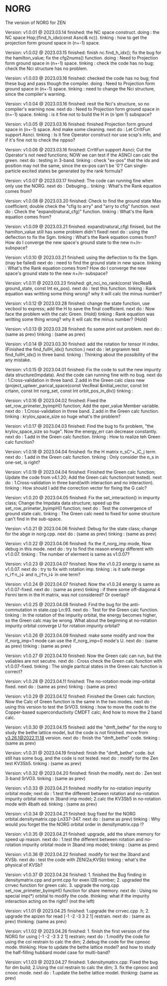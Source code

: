 # NORG
The version of NORG for ZEN

Version: v1.0.01 @ 2023.03.14
    finished: the NC space construct.
    doing   : the NC space Hop;{find_h_idx(const Asnci& nc)}.
    tinking : how to get the projection form ground space in (n+-1) space. 

Version: v1.0.02 @ 2023.03.15
    finished: finish nc.find_h_idx(); fix the bug for the hamilton_value; fix the cfg2nums() function.
    doing   : Need to Projection form ground space in (n+-1) space. 
    tinking : check the code has no bug; check the Nci structure has no problem.

Version: v1.0.03 @ 2023.03.16
    finished: checked the code has no bug; find these bug and pass though the compiler.
    doing   : Need to Projection form ground space in (n+-1) space. 
    tinking : need to change the Nci structure, since the compiler's warning.

Version: v1.0.04 @ 2023.03.16
    finished: resit the Nci's structure, so no compiler's warning now.
    next do : Need to Projection form ground space in (n+-1) space. 
    tinking : is it fine not to build the H in (n \pm 1) subspace?

Version: v1.0.05 @ 2023.03.16
    finished: finished Projection form ground space in (n+-1) space. And make some cleaning.
    next do : Let CrrltFun support Asnci.
    tinking : Is it fine Operator construct nor use scsp's info, and if it's fine not to check the nppso?

Version: v1.0.06 @ 2023.03.16
    finished: CrrltFun support Asnci; Cut the Operator's not need functions; NOW we can test if the ASNCI can calc the green.
    next do : testing in 3-band.
    tinking : check "ex-pos" that the idx and position may not the same, since the ex-pos can't be '0'? Can single-particle excited states be generated by the rank formula?

Version: v1.0.07 @ 2023.03.17
    finished: The code can running fine when only use the NORG.
    next do : Debuging...
    tinking : What's the Rank equation comes from?

Version: v1.0.08 @ 2023.03.20
    finished: Check to find the ground state Max coefficient; double check the "cfig to arry" and "arry to cfig" function.
    next do : Check the "expand(natural_cfg)" function.
    tinking : What's the Rank equation comes from?

Version: v1.0.09 @ 2023.03.21
    finished: expand(natural_cfg) finised, but the hamilton_value still has some problem didn't fixed!
    next do : using the deflection to fix the Sgm.
    tinking : What's the Rank equation comes from? How do I converge the new space's ground state to the new n+/n- subspace?

Version: v1.0.10 @ 2023.03.21
    finished: using the deflection to fix the Sgm. (may be failed)
    next do : need to find the ground state in new space.
    tinking : What's the Rank equation comes from? How do I converge the new space's ground state to the new n+/n- subspace?

Version: v1.0.11 @ 2023.03.23
    finished: git_nci_no_rank(const VecReal& ground_state, const Int ex_pos).
    next do : test this function.
    tinking : Rank equation was writting some thing wrong? why it will calc the minus number?

Version: v1.0.12 @ 2023.03.28
    finished: change the state function, use vecbool to express; add the H to save the final coefficient.
    next do : Now face the problem with the calc Green. (Hold}
    tinking : Rank equation was writting some thing wrong? why it will calc the minus number? (Hold}

Version: v1.0.13 @ 2023.03.28
    finished: fix some print out problem.
    next do : (same as prev)
    tinking : (same as prev)

Version: v1.0.14 @ 2023.03.30
    finished: add the rotation for tensor H index. (Finished the find_fullH_idx() function.)
    next do : let prgramm test find_fullH_idx() in three band.
    tinking : Thinking about the possibility of the any mistake.

Version: v1.0.15 @ 2023.04.01
    finished: Fix the code to suit the new impurity data structure(Impdata). And the code can running fine with no bug.
    next do : 1.Cross-validation in three band. 2.add in the Green calc class new 
              (project_uplwer_parical_space(const VecReal &initial_vector, const Int crtann, const Int norg_set, const Int orbit_pos_in_div))
    tinking : <!--! Should rethink about the Asnci class since we choose rotate the whole H. -->

Version: v1.0.16 @ 2023.04.02
    finished: Fixed the set_row_primeter_byimpH() function; Add the oper_value Member variable.
    next do : 1.Cross-validation in three band. 2.add in the Green calc function.
    tinking : krylov_space_size so huge what's the problem?  <!--! A:The H matirx may illed -->

Version: v1.0.17 @ 2023.04.03
    finished: Find the bug to fix problem, "the krylov_space_size so huge". Now the energy_err can decrease constantly.
    next do : 1.add in the Green calc function.
    tinking : How to realize teh Green calc function? <!--! A:Using the for formula straight-->

Version: v1.0.18 @ 2023.04.04
    finished: fix the H matrix n_sC^+_iC_j term.
    next do : 1.add in the Green calc function.
    tinking : Only consider the n_s in one-set, is right? <!--! A:Yes, since the rotation wouldn't happened in different sets-->

Version: v1.0.19 @ 2023.04.04
    finished: Finished the Green calc function; Update the code from v4.1.20; Add the Green calc function(not tested).
    next do : 1.Cross-validation in three band(with interaction and no interaction).
    tinking : How should I add the correction vector for fixing the G calc?

Version: v1.0.20 @ 2023.04.05
    finished: Fix the set_interaction() in impurity class; Change the Impdata data structure; speed up the set_row_primeter_byimpH() function;
    next do : Test the convergence of ground state calc.
    tinking : The Green calc need to fixed for some structure can't find in the sub-space.

Version: v1.0.21 @ 2023.04.06
    finished: Debug for the state class; change for the abge in norg.cpp.
    next do : (same as prev)
    tinking : (same as prev)

Version: v1.0.22 @ 2023.04.06
    finished: fix the if_norg_imp mode, Now debug in this mode.
    next do : try to find the reason energy different with v1.0.07.
    tinking : The number of elerment is same as v1.0.07?

Version: v1.0.23 @ 2023.04.07
    finished: Now the v1.0.23 energy is same as v1.0.07.
    next do : try to fix with rotation imp.
    tinking : is it safe merge n_i↑n_j↓ and n_j↑n_i↓ in one term?<!--! A:Now all the dd-interaction term will divide by 2, since double counting term need to removed.-->

Version: v1.0.24 @ 2023.04.07
    finished: Now the v1.0.24 energy is same as v1.0.07-fixed.
    next do : (same as prev)
    tinking : if there some off-diagonal 4 Fermi term in the H matrix, was not considered? Or overlap?

Version: v1.0.25 @ 2023.04.08
    finished: Find the bug for the anti-commutation in state.cpp Ln:93.
    next do : Test for the Green calc function.
    tinking : In the rotation of the impurity orbital, the energy becomes higher, so the Green calc may be wrong. What about the beginning at no-rotation impurity orbital converge U for rotation impurity orbital?

Version: v1.0.26 @ 2023.04.09
    finished: make some modify and now the if_norg_imp=1 mode can use the if_norg_imp=0 mode's U.
    next do : (same as prev)
    tinking : (same as prev)

Version: v1.0.27 @ 2023.04.10
    finished: Now the Green calc can run, but the valiables are not secutre.
    next do : Cross check the Green calc function with v1.0.07-fixed.
    tinking : The single paritcal states in the Green calc function is correct?

Version: v1.0.28 @ 2023.04.11
    finished: The no-rotation mode imp-orbital fixed.
    next do : (same as prev)
    tinking : (same as prev)

Version: v1.0.29 @ 2023.04.12
    finished: Finished the Green calc function; Now the Calc of Green function is the same in the two modes.
    next do : using this version to test the SrVO3.
    tinking : how to move the code to the Copper-based superconductivity CMDFT calc; And how to move the 2 band calc.

Version: v1.0.30 @ 2023.04.15
    finished: add the "dmft_bethe" for the norg to study the bethe lattice model, but the code is not finished. move from v3.26.1@2022.11.18 version.
    next do : finish the "dmft_bethe" code.
    tinking : (same as prev)

Version: v1.0.31 @ 2023.04.19
    finished: finish the "dmft_bethe" code. but still has some bug, and the code is not tested.<!--! Not finished.-->
    next do : modify for the Zen test KV3Sb5. <!--! force changed--> 
    tinking : (same as prev)

Version: v1.0.32 @ 2023.04.20
    finished: finish the modify.
    next do : Zen test 3-band SrVO3.
    tinking : (same as prev)

Version: v1.0.33 @ 2023.04.21
    finished: modify for no-rotation impurity orbital mode;
    next do : 1.test the different between rotation and no-rotation impurity orbital mode in 3band imp model; 2.calc the KV3Sb5 in no-rotation mode with 4bath ed.
    tinking : (same as prev)

Version: v1.0.34 @ 2023.04.21
    finished: bug fixed for the NORG orbital.densitymatrix.cpp Ln337-347. <!--! IMPORTANT --> 
    next do : (same as prev)
    tinking : Why would you forget the the NORG orbital order in densitymatrix.cpp !?

Version: v1.0.35 @ 2023.04.21
    finished: upgrade, add the share memory for speed up reason.
    next do : 1.test the different between rotation and no-rotation impurity orbital mode in 3band imp model;
    tinking : (same as prev)

Version: v1.0.36 @ 2023.04.22
    finished: modify for test the 3band and KVSb.
    next do : test the code with ZEN(2a;KVSb)
    tinking : what's the physical of KVSb?

Version: v1.0.37 @ 2023.04.24 <!--! NAME: Version: v1.1.00 --> 
    finished: 1. finished the Bug finding in densitymatrix.cpp and prmt.cpp for even I2B number; 2. upgraded the crrvec function for green calc. 3. upgrade the norg.cpp set_row_primeter_byimpH() function for share memory.
    next do : Using no special imp(*) orbital to modify the code.
    thinking: what if the impurity interaction acting on the right? (not the left)

Version: v1.1.01 @ 2023.04.25
    finished: 1.upgrade the crrvec.cpp .h; 2. upgrade the apizen for read [-1 -2 -3  3  2  1] restrain.
    next do : (same as prev)
    thinking: (same as prev)

Version: v1.1.02 @ 2023.04.26
    finished: 1. finish the first version of the NORG for using [-1 -2 -3  3  2  1] restrain; 
    next do : 1.modify the code for using the col restrain to calc the dim; 2.debug the code for the cpnooc mode.
    thinking: How to update the bethe lattice model? and how to study the half-filling hubbard model case for multi-band?

Version: v1.1.03 @ 2023.04.27
    finished: 1.densitymatirx.cpp: Fixed the bug for dm build; 2.Using the col restrain to calc the dim; 3. fix the cpnooc and cnooc mode.
    next do : 1.update the bethe lattice model.
    thinking: (same as prev)